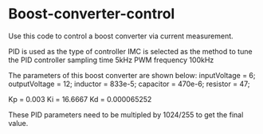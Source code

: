 # Boost-converter-control
Use this code to control a boost converter via current measurement. 

PID is used as the type of controller
IMC is selected as the method to tune the PID controller
sampling time 5kHz
PWM frequency 100kHz

The parameters of this boost converter are shown below:
inputVoltage = 6;
outputVoltage = 12;
inductor = 833e-5;
capacitor = 470e-6;
resistor = 47;

Kp = 0.003
Ki = 16.6667
Kd = 0.000065252

These PID parameters need to be multipled by 1024/255 to get the final value.
